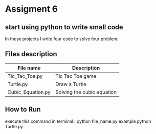 # Assigment 6

## start using python to write small code 
In these projects I write four code to solve four problem.

## Files description

| File name | Description |
| ----------- | ----------- |
| Tic_Tac_Toe.py | Tic Tac Toe game |
| Turtle.py | Draw a Turtle|
| Cubic_Equation.py | Solving the cubic equation |


## How to Run
execute this command in terminal :
python file_name.py
example python Turtle.py